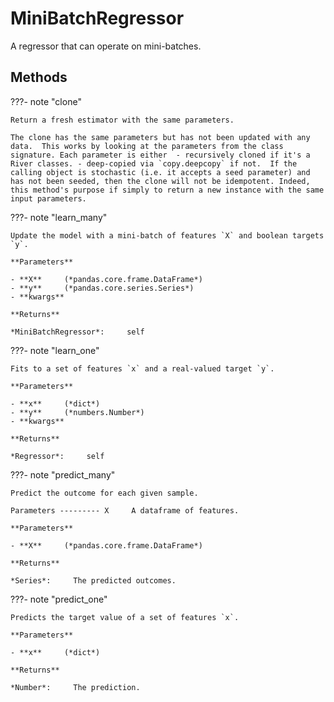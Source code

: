 # MiniBatchRegressor

A regressor that can operate on mini-batches.






## Methods

???- note "clone"

    Return a fresh estimator with the same parameters.

    The clone has the same parameters but has not been updated with any data.  This works by looking at the parameters from the class signature. Each parameter is either  - recursively cloned if it's a River classes. - deep-copied via `copy.deepcopy` if not.  If the calling object is stochastic (i.e. it accepts a seed parameter) and has not been seeded, then the clone will not be idempotent. Indeed, this method's purpose if simply to return a new instance with the same input parameters.

    
???- note "learn_many"

    Update the model with a mini-batch of features `X` and boolean targets `y`.

    **Parameters**

    - **X**     (*pandas.core.frame.DataFrame*)    
    - **y**     (*pandas.core.series.Series*)    
    - **kwargs**    
    
    **Returns**

    *MiniBatchRegressor*:     self
    
???- note "learn_one"

    Fits to a set of features `x` and a real-valued target `y`.

    **Parameters**

    - **x**     (*dict*)    
    - **y**     (*numbers.Number*)    
    - **kwargs**    
    
    **Returns**

    *Regressor*:     self
    
???- note "predict_many"

    Predict the outcome for each given sample.

    Parameters --------- X     A dataframe of features.

    **Parameters**

    - **X**     (*pandas.core.frame.DataFrame*)    
    
    **Returns**

    *Series*:     The predicted outcomes.
    
???- note "predict_one"

    Predicts the target value of a set of features `x`.

    **Parameters**

    - **x**     (*dict*)    
    
    **Returns**

    *Number*:     The prediction.
    
